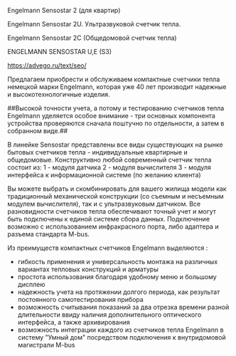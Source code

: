 Engelmann Sensostar 2 (для квартир) 

Engelmann Sensostar 2U. Ультразвуковой счетчик тепла. 

Engelmann Sensostar 2С (Общедомовой счетчик тепла) 

ENGELMANN SENSOSTAR U,E (S3) 

https://advego.ru/text/seo/

Предлагаем приобрести и обслуживаем компактные счетчики тепла немецкой марки Engelmann, которая уже 40 лет производит надежные и высокотехнологичные изделия. 

##Высокой точности учета, а потому и тестированию счетчиков тепла Engelmann уделяется особое внимание - три основных компонента устройства проверяются сначала поштучно по отдельности, а затем в собранном виде.##

В линейке Sensostar представлены все виды существующих на рынке бытовых счетчиков тепла - индивидуальные квартирные и общедомовые. 
Конструктивно любой современный счетчик тепла состоит из: 
1 - модуля датчика 
2 - модуля вычислителя 
3 - модуля интерфейса к информационной системе (по желанию клиента) 

Вы можете выбрать и скомбинировать для вашего жилища модели как традиционный механической конструкции (со съемным и несъемным модулем вычислителя), так и с ультразвуковым датчиком. Все разновидности счетчиков тепла обеспечивают точный учет и могут быть подключены к единой системе сбора данных. Подключение возможно с использованием инфракрасного порта, либо адаптера и разъема стандарта M-bus. 

Из преимуществ компактных счетчиков Engelmann выделяются : 
- гибкость применения и универсальность монтажа на различных вариантах тепловых конструкций и арматуры 
- простота использования благодаря удобному меню и большому дисплею
- надежность учета на протяжении долгого периода, как результат постоянного самотестирования прибора
- возможность считывания показаний за два отрезка времени разной длительности ввиду наличия дополнительного оптического интерфейса, а также архивирования  
- возможность интеграции каждого из счетчиков тепла Engelmann в систему "Умный дом" посредством подключения к внутридомовой магистрали M-bus 
